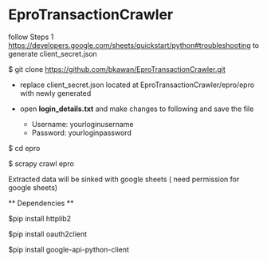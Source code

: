 # EproTransactionCrawler

follow Steps 1 https://developers.google.com/sheets/quickstart/python#troubleshooting to generate client_secret.json

$ git clone https://github.com/bkawan/EproTransactionCrawler.git

- replace client_secret.json located at EproTransactionCrawler/epro/epro with newly generated

- open **login_details.txt** and make changes to following and save the file

  - Username: yourloginusername
  - Password: yourloginpassword

$ cd epro


$ scrapy crawl epro

Extracted data will be sinked with google sheets ( need permission for google sheets)

** Dependencies **

$pip install httplib2

$pip install oauth2client

$pip install google-api-python-client
